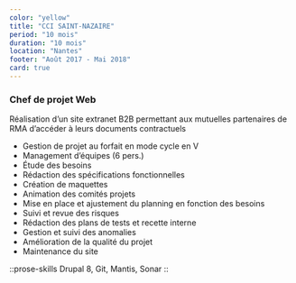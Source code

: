 ```yaml
---
color: "yellow"
title: "CCI SAINT-NAZAIRE"
period: "10 mois"
duration: "10 mois"
location: "Nantes"
footer: "Août 2017 - Mai 2018"
card: true
---
```


### Chef de projet Web

Réalisation d’un site extranet B2B permettant aux mutuelles partenaires de RMA d’accéder à leurs documents contractuels

- Gestion de projet au forfait en mode cycle en V
- Management d’équipes (6 pers.)
- Étude des besoins
- Rédaction des spécifications fonctionnelles
- Création de maquettes
- Animation des comités projets
- Mise en place et ajustement du planning en fonction des besoins
- Suivi et revue des risques
- Rédaction des plans de tests et recette interne
- Gestion et suivi des anomalies
- Amélioration de la qualité du projet
- Maintenance du site

::prose-skills
Drupal 8, Git, Mantis, Sonar
::
